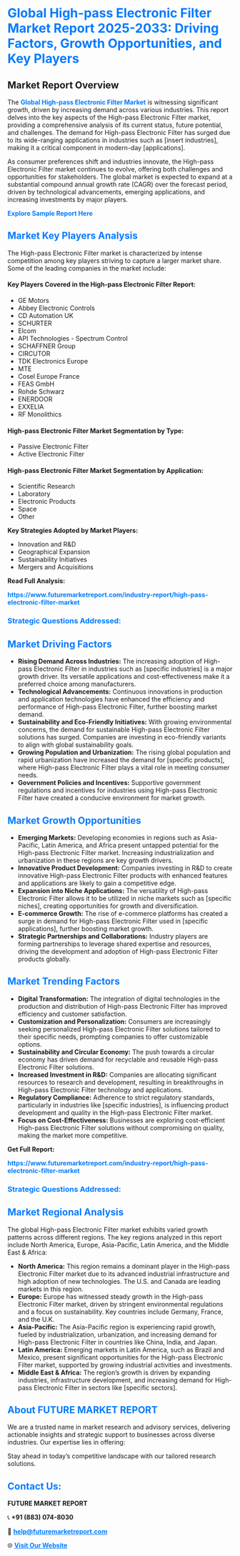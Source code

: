<h1 style="color: #007BFF;">Global High-pass Electronic Filter Market Report 2025-2033: Driving Factors, Growth Opportunities, and Key Players</h1>

<section id="overview">
<h2>Market Report Overview</h2>
<p>The <a href="https://www.futuremarketreport.com/industry-report/high-pass-electronic-filter-market" style="color: #007BFF; text-decoration: none;"><strong>Global High-pass Electronic Filter Market</strong></a> is witnessing significant growth, driven by increasing demand across various industries. This report delves into the key aspects of the High-pass Electronic Filter market, providing a comprehensive analysis of its current status, future potential, and challenges. The demand for High-pass Electronic Filter has surged due to its wide-ranging applications in industries such as [insert industries], making it a critical component in modern-day [applications].</p>
<p>As consumer preferences shift and industries innovate, the High-pass Electronic Filter market continues to evolve, offering both challenges and opportunities for stakeholders. The global market is expected to expand at a substantial compound annual growth rate (CAGR) over the forecast period, driven by technological advancements, emerging applications, and increasing investments by major players.</p>
</section>

<section id="overview">
<p><a href="https://www.futuremarketreport.com/request-sample/reportId=115421" style="color: #007BFF; text-decoration: none;"><strong>Explore Sample Report Here</strong></a></p>
</section>

<section id="key-players">
<h2 style="color: #007BFF;">Market Key Players Analysis</h2>
<p>The High-pass Electronic Filter market is characterized by intense competition among key players striving to capture a larger market share. Some of the leading companies in the market include:</p>
<h4>Key Players Covered in the High-pass Electronic Filter Report:</h4>
<ul><li>GE Motors</li><li>Abbey Electronic Controls</li><li>CD Automation UK</li><li>SCHURTER</li><li>Elcom</li><li>API Technologies - Spectrum Control</li><li>SCHAFFNER Group</li><li>CIRCUTOR</li><li>TDK Electronics Europe</li><li>MTE</li><li>Cosel Europe France</li><li>FEAS GmbH</li><li>Rohde Schwarz</li><li>ENERDOOR</li><li>EXXELIA</li><li>RF Monolithics</li></ul>
<h4>High-pass Electronic Filter Market Segmentation by Type:</h4>
<ul><li>Passive Electronic Filter</li><li>Active Electronic Filter</li></ul>

<h4>High-pass Electronic Filter Market Segmentation by Application:</h4>
<ul><li>Scientific Research</li><li>Laboratory</li><li>Electronic Products</li><li>Space</li><li>Other</li></ul>
<p><strong>Key Strategies Adopted by Market Players:</strong></p>
<ul>
<li>Innovation and R&D</li>
<li>Geographical Expansion</li>
<li>Sustainability Initiatives</li>
<li>Mergers and Acquisitions</li>
</ul>
</section>

<section>
<p><strong>Read Full Analysis: </strong></p><a href="https://www.futuremarketreport.com/industry-report/high-pass-electronic-filter-market" style="color: #007BFF; text-decoration: none;"><strong>https://www.futuremarketreport.com/industry-report/high-pass-electronic-filter-market</strong></a>
<h3 style="color: #007BFF;">Strategic Questions Addressed:</h3>
</section>

<section id="driving-factors">
<h2 style="color: #007BFF;">Market Driving Factors</h2>
<ul>
<li><strong>Rising Demand Across Industries:</strong> The increasing adoption of High-pass Electronic Filter in industries such as [specific industries] is a major growth driver. Its versatile applications and cost-effectiveness make it a preferred choice among manufacturers.</li>
<li><strong>Technological Advancements:</strong> Continuous innovations in production and application technologies have enhanced the efficiency and performance of High-pass Electronic Filter, further boosting market demand.</li>
<li><strong>Sustainability and Eco-Friendly Initiatives:</strong> With growing environmental concerns, the demand for sustainable High-pass Electronic Filter solutions has surged. Companies are investing in eco-friendly variants to align with global sustainability goals.</li>
<li><strong>Growing Population and Urbanization:</strong> The rising global population and rapid urbanization have increased the demand for [specific products], where High-pass Electronic Filter plays a vital role in meeting consumer needs.</li>
<li><strong>Government Policies and Incentives:</strong> Supportive government regulations and incentives for industries using High-pass Electronic Filter have created a conducive environment for market growth.</li>
</ul>
</section>

<section id="growth-opportunities">
<h2 style="color: #007BFF;">Market Growth Opportunities</h2>
<ul>
<li><strong>Emerging Markets:</strong> Developing economies in regions such as Asia-Pacific, Latin America, and Africa present untapped potential for the High-pass Electronic Filter market. Increasing industrialization and urbanization in these regions are key growth drivers.</li>
<li><strong>Innovative Product Development:</strong> Companies investing in R&D to create innovative High-pass Electronic Filter products with enhanced features and applications are likely to gain a competitive edge.</li>
<li><strong>Expansion into Niche Applications:</strong> The versatility of High-pass Electronic Filter allows it to be utilized in niche markets such as [specific niches], creating opportunities for growth and diversification.</li>
<li><strong>E-commerce Growth:</strong> The rise of e-commerce platforms has created a surge in demand for High-pass Electronic Filter used in [specific applications], further boosting market growth.</li>
<li><strong>Strategic Partnerships and Collaborations:</strong> Industry players are forming partnerships to leverage shared expertise and resources, driving the development and adoption of High-pass Electronic Filter products globally.</li>
</ul>
</section>

<section id="trending-factors">
<h2 style="color: #007BFF;">Market Trending Factors</h2>
<ul>
<li><strong>Digital Transformation:</strong> The integration of digital technologies in the production and distribution of High-pass Electronic Filter has improved efficiency and customer satisfaction.</li>
<li><strong>Customization and Personalization:</strong> Consumers are increasingly seeking personalized High-pass Electronic Filter solutions tailored to their specific needs, prompting companies to offer customizable options.</li>
<li><strong>Sustainability and Circular Economy:</strong> The push towards a circular economy has driven demand for recyclable and reusable High-pass Electronic Filter solutions.</li>
<li><strong>Increased Investment in R&D:</strong> Companies are allocating significant resources to research and development, resulting in breakthroughs in High-pass Electronic Filter technology and applications.</li>
<li><strong>Regulatory Compliance:</strong> Adherence to strict regulatory standards, particularly in industries like [specific industries], is influencing product development and quality in the High-pass Electronic Filter market.</li>
<li><strong>Focus on Cost-Effectiveness:</strong> Businesses are exploring cost-efficient High-pass Electronic Filter solutions without compromising on quality, making the market more competitive.</li>
</ul>
</section>

<section>
<p><strong>Get Full Report: </strong></p><a href="https://www.futuremarketreport.com/industry-report/high-pass-electronic-filter-market" style="color: #007BFF; text-decoration: none;"><strong>https://www.futuremarketreport.com/industry-report/high-pass-electronic-filter-market</strong></a>
<h3 style="color: #007BFF;">Strategic Questions Addressed:</h3>
</section>


<section id="regional-analysis">
<h2 style="color: #007BFF;">Market Regional Analysis</h2>
<p>The global High-pass Electronic Filter market exhibits varied growth patterns across different regions. The key regions analyzed in this report include North America, Europe, Asia-Pacific, Latin America, and the Middle East & Africa:</p>
<ul>
<li><strong>North America:</strong> This region remains a dominant player in the High-pass Electronic Filter market due to its advanced industrial infrastructure and high adoption of new technologies. The U.S. and Canada are leading markets in this region.</li>
<li><strong>Europe:</strong> Europe has witnessed steady growth in the High-pass Electronic Filter market, driven by stringent environmental regulations and a focus on sustainability. Key countries include Germany, France, and the U.K.</li>
<li><strong>Asia-Pacific:</strong> The Asia-Pacific region is experiencing rapid growth, fueled by industrialization, urbanization, and increasing demand for High-pass Electronic Filter in countries like China, India, and Japan.</li>
<li><strong>Latin America:</strong> Emerging markets in Latin America, such as Brazil and Mexico, present significant opportunities for the High-pass Electronic Filter market, supported by growing industrial activities and investments.</li>
<li><strong>Middle East & Africa:</strong> The region’s growth is driven by expanding industries, infrastructure development, and increasing demand for High-pass Electronic Filter in sectors like [specific sectors].</li>
</ul>
</section>

<footer>
<h2 style="color: #007BFF;">About FUTURE MARKET REPORT</h2>
<p>We are a trusted name in market research and advisory services, delivering actionable insights and strategic support to businesses across diverse industries. Our expertise lies in offering:</p>

<p>Stay ahead in today’s competitive landscape with our tailored research solutions.</p>

<h2 style="color: #007BFF;">Contact Us:</h2>
<p><strong>FUTURE MARKET REPORT</strong></p>
<p>📞 <strong>+91 (883) 074-8030</strong></p>
<p>📧 <strong><a href="mailto:help@futuremarketreport.com" style="color: #007BFF;">help@futuremarketreport.com</a></strong></p>
<p>🌐 <strong><a href="https://www.futuremarketreport.com/" style="color: #007BFF;">Visit Our Website</a></strong></p>
</footer>